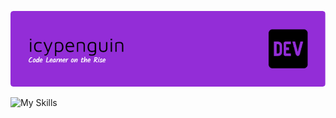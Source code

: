 ![Header](./github-header-image.png)
 <p> <p> <img src="https://skillicons.dev/icons?i=java,python,github,gmail,idea,pycharm,vscode,mysql,gcp," alt="My Skills">
